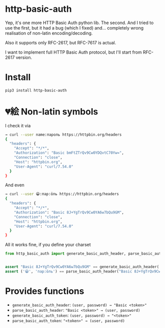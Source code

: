 # http-basic-auth


Yep, it's one more HTTP Basic Auth python lib. The second. And I tried
to use the first, but it had a bug (which I fixed) and... completely
wrong realisation of non-latin encoding/decoding.

Also it supports only RFC-2617, but RFC-7617 is actual.

I want to implement full HTTP Basic Auth protocol, but I'll start from
RFC-2617 version.

# Install

```bash
pip3 install http-basic-auth
```

# 💔絵 Non-latin symbols

I check it via

```bash
→ curl --user name:пароль https://httpbin.org/headers
{
  "headers": {
    "Accept": "*/*", 
    "Authorization": "Basic bmFtZTrQv9Cw0YDQvtC70Yw=", 
    "Connection": "close", 
    "Host": "httpbin.org", 
    "User-Agent": "curl/7.54.0"
  }
}
```

And even

```bash
→ curl --user 😁:пар:öль https://httpbin.org/headers
{
  "headers": {
    "Accept": "*/*", 
    "Authorization": "Basic 8J+YgTrQv9Cw0YA6w7bQu9GM", 
    "Connection": "close", 
    "Host": "httpbin.org", 
    "User-Agent": "curl/7.54.0"
  }
}
```

All it works fine, if you define your charset

```python
from http_basic_auth import generate_basic_auth_header, parse_basic_auth_header


assert "Basic 8J+YgTrQv9Cw0YA6w7bQu9GM" == generate_basic_auth_header('😁', 'пар:öль', coding='utf-8')
assert ('😁', 'пар:öль') == parse_basic_auth_header("Basic 8J+YgTrQv9Cw0YA6w7bQu9GM", coding='utf-8')
```

# Provides functions

- `generate_basic_auth_header`: `(user, password) → "Basic <token>"`
- `parse_basic_auth_header`: `"Basic <token>" → (user, password)`
- `generate_basic_auth_token`: `(user, password) → "<token>"`
- `parse_basic_auth_token`: `"<token>" → (user, password)`
